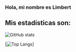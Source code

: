 ### Hola, mi nombre es Limbert ###

## Mis estadísticas son: 
![GitHub stats](https://github-readme-stats.vercel.app/api?username=LimbersMay&show_icons=true&theme=tokyonight)

[![Top Langs](https://github-readme-stats.vercel.app/api/top-langs/?username=LimbersMay&layout=compact)]